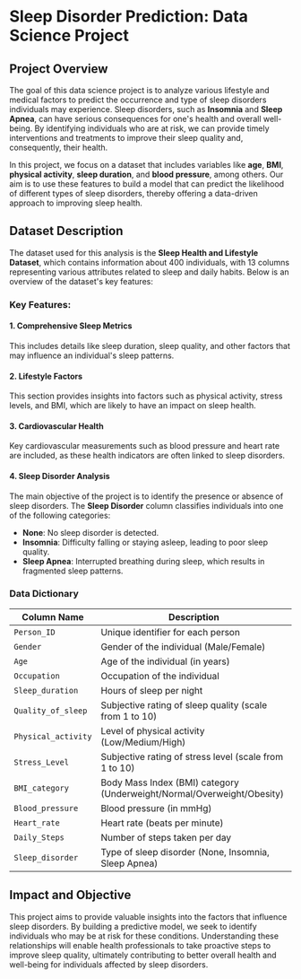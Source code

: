 # Sleep Disorder Prediction: Data Science Project

## Project Overview

The goal of this data science project is to analyze various lifestyle and medical factors to predict the occurrence and type of sleep disorders individuals may experience. Sleep disorders, such as **Insomnia** and **Sleep Apnea**, can have serious consequences for one's health and overall well-being. By identifying individuals who are at risk, we can provide timely interventions and treatments to improve their sleep quality and, consequently, their health.

In this project, we focus on a dataset that includes variables like **age**, **BMI**, **physical activity**, **sleep duration**, and **blood pressure**, among others. Our aim is to use these features to build a model that can predict the likelihood of different types of sleep disorders, thereby offering a data-driven approach to improving sleep health.

## Dataset Description

The dataset used for this analysis is the **Sleep Health and Lifestyle Dataset**, which contains information about 400 individuals, with 13 columns representing various attributes related to sleep and daily habits. Below is an overview of the dataset's key features:

### Key Features:

#### 1. Comprehensive Sleep Metrics
This includes details like sleep duration, sleep quality, and other factors that may influence an individual's sleep patterns.

#### 2. Lifestyle Factors
This section provides insights into factors such as physical activity, stress levels, and BMI, which are likely to have an impact on sleep health.

#### 3. Cardiovascular Health
Key cardiovascular measurements such as blood pressure and heart rate are included, as these health indicators are often linked to sleep disorders.

#### 4. Sleep Disorder Analysis
The main objective of the project is to identify the presence or absence of sleep disorders. The **Sleep Disorder** column classifies individuals into one of the following categories:
   - **None**: No sleep disorder is detected.
   - **Insomnia**: Difficulty falling or staying asleep, leading to poor sleep quality.
   - **Sleep Apnea**: Interrupted breathing during sleep, which results in fragmented sleep patterns.

### Data Dictionary

| **Column Name**     | **Description**                                              |
|---------------------|--------------------------------------------------------------|
| `Person_ID`         | Unique identifier for each person                             |
| `Gender`            | Gender of the individual (Male/Female)                        |
| `Age`               | Age of the individual (in years)                              |
| `Occupation`        | Occupation of the individual                                  |
| `Sleep_duration`    | Hours of sleep per night                                      |
| `Quality_of_sleep`  | Subjective rating of sleep quality (scale from 1 to 10)       |
| `Physical_activity` | Level of physical activity (Low/Medium/High)                  |
| `Stress_Level`      | Subjective rating of stress level (scale from 1 to 10)       |
| `BMI_category`      | Body Mass Index (BMI) category (Underweight/Normal/Overweight/Obesity) |
| `Blood_pressure`    | Blood pressure (in mmHg)                                      |
| `Heart_rate`        | Heart rate (beats per minute)                                  |
| `Daily_Steps`       | Number of steps taken per day                                 |
| `Sleep_disorder`    | Type of sleep disorder (None, Insomnia, Sleep Apnea)          |

## Impact and Objective

This project aims to provide valuable insights into the factors that influence sleep disorders. By building a predictive model, we seek to identify individuals who may be at risk for these conditions. Understanding these relationships will enable health professionals to take proactive steps to improve sleep quality, ultimately contributing to better overall health and well-being for individuals affected by sleep disorders.
